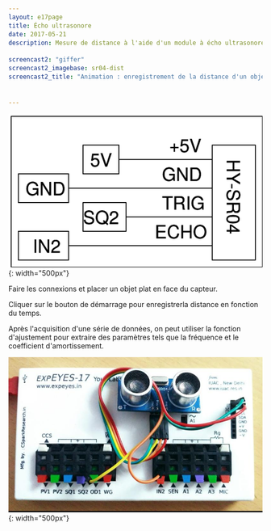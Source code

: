 ```yaml
---
layout: e17page
title: Écho ultrasonore
date: 2017-05-21
description: Mesure de distance à l'aide d'un module à écho ultrasonore

screencast2: "giffer"
screencast2_imagebase: sr04-dist
screencast2_title: "Animation : enregistrement de la distance d'un objet oscillant"


---
```


![](images/schematics/sr04-dist.png){: width="500px"}

Faire les connexions et placer un objet plat en face du capteur.

Cliquer sur le bouton de démarrage pour enregistrerla distance en fonction du temps.

Après l'acquisition d'une série de données, on peut utiliser la fonction
d'ajustement pour extraire des paramètres tels que la fréquence et le
coefficient d'amortissement.

![](images/photographs/sr04-dist.jpg){: width="500px"}

